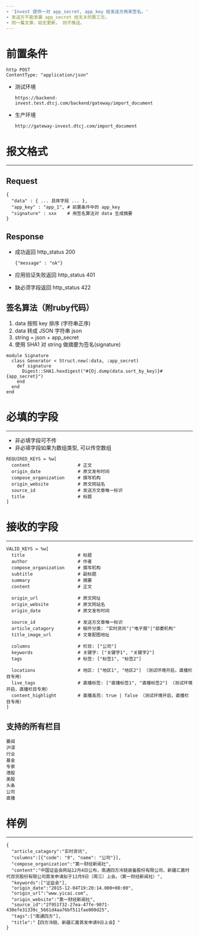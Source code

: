 ```yaml
---
- 'Invest 提供一对 app_secret, app_key 给发送方用来签名。'
- 发送方不能泄漏 app_secret 给无关的第三方。
- 同一篇文章，如无更新， 则不推送。
---
```



# 前置条件

```
http POST
ContentType: "application/json"
```

- 测试环境

  ```
  https://backend-invest.test.dtcj.com/backend/gateway/import_document
  ```

- 生产环境

  ```
  http://gateway-invest.dtcj.com/import_document
  ```

# 报文格式

--------------------------------------------------------------------------------

## Request

```
{
  "data" : { ... 具体字段 ... },
  "app_key" : "app_1", # 前置条件中的 app_key
  "signature" : xxx    # 用签名算法对 data 生成摘要
}
```

## Response

- 成功返回 http_status 200

  ```
  {"message" : "ok"}
  ```

- 应用验证失败返回 http_status 401
- 缺必须字段返回 http_status 422

## 签名算法（附ruby代码）

1. data 按照 key 排序 (字符串正序)
2. data 转成 JSON 字符串 json
3. string = json + app_secret
4. 使用 SHA1 对 string 做摘要为签名(signature)

```
module Signature
  class Generator < Struct.new(:data, :app_secret)
    def signature
      Digest::SHA1.hexdigest("#{Oj.dump(data.sort_by_key)}#{app_secret}")
    end
  end
end
```

# 必填的字段

--------------------------------------------------------------------------------

- 非必填字段可不传
- 非必填字段如果为数组类型, 可以传空数组

```
REQUIRED_KEYS = %w[
  content                  # 正文
  origin_date              # 原文发布时间
  compose_organization     # 撰写机构
  origin_website           # 原文网站名
  source_id                # 发送方文章唯一标识
  title                    # 标题
]
```

# 接收的字段

--------------------------------------------------------------------------------

```
VALID_KEYS = %w[
  title                    # 标题
  author                   # 作者
  compose_organization     # 撰写机构
  subtitle                 # 副标题
  summary                  # 摘要
  content                  # 正文

  origin_url               # 原文网址
  origin_website           # 原文网站名
  origin_date              # 原文发布时间

  source_id                # 发送方文章唯一标识
  article_catagory         # 稿件分类: "实时资讯"|"电子报"|"部委机构"
  title_image_url          # 文章配图地址

  columns                  # 栏目: ["公司"]
  keywords                 # 关键字: ["关键字1", "关键字2"]
  tags                     # 标签: ["标签1", "标签2"]

  locations                # 地区: ["地区1", "地区2"] （测试环境开启，直播栏目专用）
  live_tags                # 直播标签: ["直播标签1", "直播标签2"] （测试环境开启，直播栏目专用）
  content_highlight        # 直播高亮: true | false （测试环境开启，直播栏目专用）
]
```

## 支持的所有栏目

```
要闻
沪深
行业
基金
专家
港股
美股
头条
公司
直播
```

# 样例

--------------------------------------------------------------------------------

```
{
  "article_catagory":"实时资讯",
  "columns":[{"code": "9", "name": "公司"}],
  "compose_organization":"第一财经新闻社",
  "content":"中国证监会网站12月4日公布，南通四方冷链装备股份有限公司、新疆汇嘉时代百货股份有限公司首发申请拟于12月9日（周三）上会。（第一财经新闻社）",
  "keywords":["证监会"],
  "origin_date":"2015-12-04T19:20:14.000+08:00",
  "origin_url":"www.yicai.com",
  "origin_website":"第一财经新闻社",
  "source_id":"2f951f32-27ea-47fe-9071-430efe31339c_5661d4aa76bf511fae000d25",
  "tags":["南通四方"],
  "title":"【四方冷链、新疆汇嘉首发申请9日上会】"
}
```
